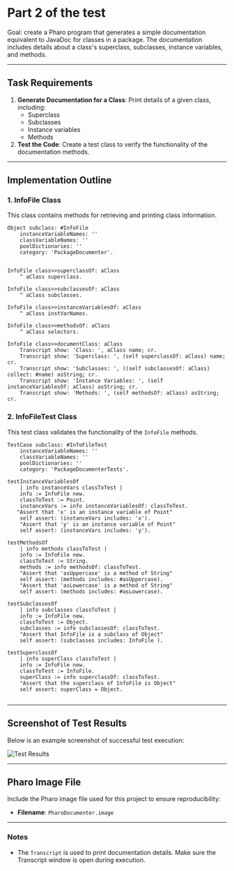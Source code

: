 # Part 2 of the test

Goal: create a Pharo program that generates a simple documentation equivalent to JavaDoc for classes in a package. The documentation includes details about a class's superclass, subclasses, instance variables, and methods.

---

## Task Requirements
1. **Generate Documentation for a Class**: Print details of a given class, including:
    - Superclass
    - Subclasses
    - Instance variables
    - Methods
2. **Test the Code**: Create a test class to verify the functionality of the documentation methods.

---

## Implementation Outline

### **1. InfoFile Class**
This class contains methods for retrieving and printing class information.

```smalltalk
Object subclass: #InfoFile
    instanceVariableNames: ''
    classVariableNames: ''
    poolDictionaries: ''
    category: 'PackageDocumenter'.


InfoFile class>>superclassOf: aClass
    ^ aClass superclass.

InfoFile class>>subclassesOf: aClass
    ^ aClass subclasses.

InfoFile class>>instanceVariablesOf: aClass
    ^ aClass instVarNames.

InfoFile class>>methodsOf: aClass
    ^ aClass selectors.

InfoFile class>>documentClass: aClass
    Transcript show: 'Class: ', aClass name; cr.
    Transcript show: 'Superclass: ', (self superclassOf: aClass) name; cr.
    Transcript show: 'Subclasses: ', ((self subclassesOf: aClass) collect: #name) asString; cr.
    Transcript show: 'Instance Variables: ', (self instanceVariablesOf: aClass) asString; cr.
    Transcript show: 'Methods: ', (self methodsOf: aClass) asString; cr.
```

### **2. InfoFileTest Class**
This test class validates the functionality of the `InfoFile` methods.

```smalltalk
TestCase subclass: #InfoFileTest
    instanceVariableNames: ''
    classVariableNames: ''
    poolDictionaries: ''
    category: 'PackageDocumenterTests'.

testInstanceVariablesOf
    | info instanceVars classToTest |
    info := InfoFile new.
    classToTest := Point.
    instanceVars := info instanceVariablesOf: classToTest.
   "Assert that 'x' is an instance variable of Point"
    self assert: (instanceVars includes: 'x').
    "Assert that 'y' is an instance variable of Point"
    self assert: (instanceVars includes: 'y').

testMethodsOf
    | info methods classToTest |
    info := InfoFile new.
    classToTest := String.
    methods := info methodsOf: classToTest.
    "Assert that 'asUppercase' is a method of String"
    self assert: (methods includes: #asUppercase).
    "Assert that 'asLowercase' is a method of String"
    self assert: (methods includes: #asLowercase).

testSubclassesOf
    | info subclasses classToTest |
    info := InfoFile new.
    classToTest := Object.
    subclasses := info subclassesOf: classToTest.
    "Assert that InfoFile is a subclass of Object"
    self assert: (subclasses includes: InfoFile ).

testSuperclassOf
    | info superClass classToTest |
    info := InfoFile new.
    classToTest := InfoFile.
    superClass := info superclassOf: classToTest.
    "Assert that the superclass of InfoFile is Object"
    self assert: superClass = Object.


```

---

## Screenshot of Test Results
Below is an example screenshot of successful test execution:

![Test Results](./TestResults.PNG)

---

## Pharo Image File
Include the Pharo image file used for this project to ensure reproducibility:

- **Filename**: `PharoDocumenter.image`

---

### Notes
- The `Transcript` is used to print documentation details. Make sure the Transcript window is open during execution.
